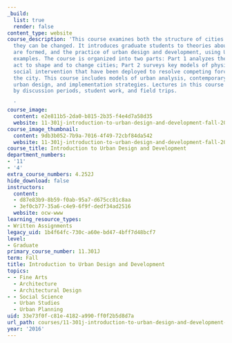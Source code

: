 ```yaml
---
_build:
  list: true
  render: false
content_type: website
course_description: 'This course examines both the structure of cities and the ways
  they can be changed. It introduces graduate students to theories about how cities
  are formed, and the practice of urban design and development, using U.S. and international
  examples. The course is organized into two parts: Part 1 analyzes the forces which
  act to shape and to change cities; Part 2 surveys key models of physical form and
  social intervention that have been deployed to resolve competing forces acting on
  the city. This course includes models of urban analysis, contemporary theories of
  urban design, and implementation strategies. Lectures in this course are supplemented
  by discussion periods, student work, and field trips.

  '
course_image:
  content: e2e811b5-2da0-b815-2b35-f4e4d7a58d35
  website: 11-301j-introduction-to-urban-design-and-development-fall-2016
course_image_thumbnail:
  content: 9db3b052-7b9a-7016-4f49-72cbf84da542
  website: 11-301j-introduction-to-urban-design-and-development-fall-2016
course_title: Introduction to Urban Design and Development
department_numbers:
- '11'
- '4'
extra_course_numbers: 4.252J
hide_download: false
instructors:
  content:
  - d87e83b9-8b59-f0ab-95a7-d675cc81c8aa
  - 3ef0cb77-35a6-c4e9-6f9f-dedf34ad2516
  website: ocw-www
learning_resource_types:
- Written Assignments
legacy_uid: 1b4f64fc-730c-a60e-bd47-4bff7d48bcf7
level:
- Graduate
primary_course_number: 11.301J
term: Fall
title: Introduction to Urban Design and Development
topics:
- - Fine Arts
  - Architecture
  - Architectural Design
- - Social Science
  - Urban Studies
  - Urban Planning
uid: 33e73f0f-c81e-4182-a990-ff0f2b5d8d7a
url_path: courses/11-301j-introduction-to-urban-design-and-development-fall-2016
year: '2016'
---
```

